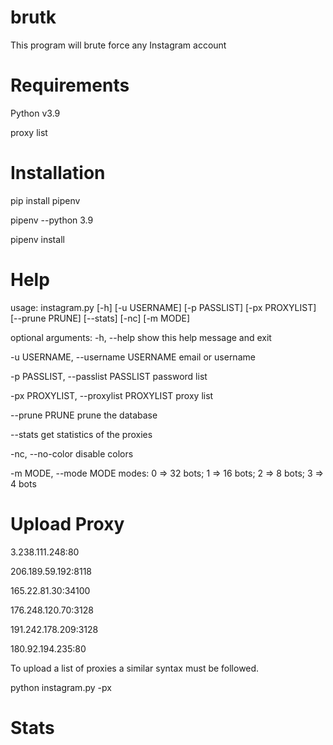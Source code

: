 # brutk
This program will brute force any Instagram account 
# Requirements 

Python v3.9


proxy list 

# Installation 

pip install pipenv  
 
 
pipenv --python 3.9 


pipenv install 



# Help 



usage: instagram.py [-h] [-u USERNAME] [-p PASSLIST] [-px PROXYLIST] [--prune PRUNE] [--stats] [-nc] [-m MODE]

optional arguments:
  -h, --help            show this help message and exit 
  
  -u USERNAME, --username USERNAME
                        email or username 
                        
  -p PASSLIST, --passlist PASSLIST 
                        password list 
                        
  -px PROXYLIST, --proxylist PROXYLIST
                        proxy list 
                        
  --prune PRUNE         prune the database 
  
  --stats               get statistics of the proxies 
  
  -nc, --no-color       disable colors 
  
  -m MODE, --mode MODE  modes: 0 => 32 bots; 1 => 16 bots; 2 => 8 bots; 3 => 4 bots 
  


# Upload Proxy 
  
  3.238.111.248:80

206.189.59.192:8118

165.22.81.30:34100

176.248.120.70:3128

191.242.178.209:3128

180.92.194.235:80  


To upload a list of proxies a similar syntax must be followed.  



python instagram.py -px <path to proxy list>  
  

  
  # Stats 
  
  


  




